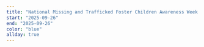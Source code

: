 ```yaml
---
title: "National Missing and Trafficked Foster Children Awareness Week - blue"
start: "2025-09-26"
end: "2025-09-26"
color: "blue"
allday: true
---
```



